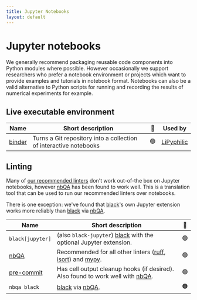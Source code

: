 ```yaml
---
title: Jupyter Notebooks
layout: default
---
```


# Jupyter notebooks

We generally recommend packaging reusable code components into Python modules where possible.
However occasionally we support researchers who prefer a notebook environment or projects which want to provide examples and tutorials in notebook format.
Notebooks can also be a valid alternative to Python scripts for running and recording the results of numerical experiments for example.

## Live executable environment

| Name                            | Short description                                                 | 🚦  | Used by                                               |
| ------------------------------- | ----------------------------------------------------------------- | :-: | ----------------------------------------------------- |
| [binder](https://mybinder.org/) | Turns a Git repository into a collection of interactive notebooks | 🟢  | [LiPyphilic](https://github.com/p-j-smith/lipyphilic) |

## Linting

Many of [our recommended linters](linting) don't work out-of-the box on Jupyter notebooks, however [nbQA] has been found to work well.
This is a translation tool that can be used to run our recommended linters over notebooks.

There is one exception: we've found that [black]'s own Jupyter extension works more reliably than [black] via [nbQA].

| Name             | Short description                                                                | 🚦  |
| ---------------- | -------------------------------------------------------------------------------- | :-: |
| `black[jupyter]` | (also `black-jupyter`) [black] with the optional Jupyter extension.              | 🟢  |
| [nbQA]           | Recommended for all other linters ([ruff], [isort]) and [mypy].                  | 🟢  |
| [pre-commit]     | Has cell output cleanup hooks (if desired). Also found to work well with [nbQA]. | 🟢  |
| `nbqa black`     | [black] via [nbQA].                                                              | 🟠  |

<!-- URLs for a more readable table & prose 👆 -->

[black]: https://nbqa.readthedocs.io/en/latest/index.html
[nbQA]: https://nbqa.readthedocs.io/en/latest/index.html
[isort]: https://pycqa.github.io/isort
[ruff]: https://github.com/charliermarsh/ruff
[mypy]: https://mypy.readthedocs.io/en/stable
[pre-commit]: https://github.com/kynan/nbstripout

<!-- TODO: more sections to consider>

## IDE plugins

## CI

<-->
